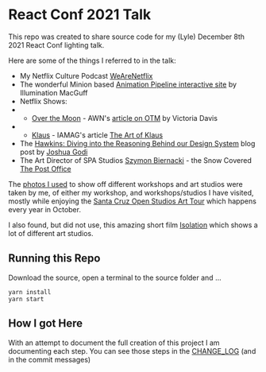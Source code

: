 # React Conf 2021 Talk

This repo was created to share source code for my (Lyle) December 8th 2021 React Conf lighting talk.

Here are some of the things I referred to in the talk:

- My Netflix Culture Podcast [WeAreNetflix](https://jobs.netflix.com/podcast)
- The wonderful Minion based [Animation Pipeline interactive site](https://www.illuminationMacGuff.com/pipeline) by Illumination MacGuff
- Netflix Shows:
- - [Over the Moon](https://www.netflix.com/title/80214236) - AWN's [article on OTM](https://www.awn.com/animationworld/glen-keanes-over-moon-artfully-illustrates-healing-grief-through-play) by Victoria Davis
- - [Klaus](https://www.netflix.com/title/80183187) - IAMAG's article [The Art of Klaus](https://www.iamag.co/the-art-of-klaus-40-concept-art-collection/)
- The [Hawkins: Diving into the Reasoning Behind our Design System](https) blog post by [Joshua Godi](https://www.linkedin.com/in/jgodi/)
- The Art Director of SPA Studios [Szymon Biernacki](https://www.artstation.com/biernac) - the Snow Covered [The Post Office](https://www.artstation.com/artwork/PegLZ)

The [photos I used](https://photos.app.goo.gl/ZpD3N3tThVL7ocodA) to show off different workshops and art studios were taken by me, of either my workshop, and workshops/studios I have visited, mostly while enjoying the [Santa Cruz Open Studios Art Tour](https://santacruzopenstudios.com/) which happens every year in October.

I also found, but did not use, this amazing short film [Isolation](https://www.youtube.com/watch?v=v7_foJZk9zA) which shows a lot of different art studios.

## Running this Repo

Download the source, open a terminal to the source folder and ...

```
yarn install
yarn start
```

## How I got Here

With an attempt to document the full creation of this project I am documenting each step. You can see those steps in the [CHANGE_LOG](CHANGE_LOG.md) (and in the commit messages)
